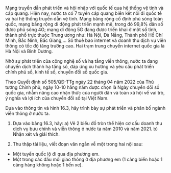 Mạng truyền dẫn phát triển và hội nhập với quốc tế qua hệ thống vệ tinh và cáp quang. Hiện nay, nước ta có 7 tuyến cáp quang biển kết nối đi quốc tế và hai hệ thống truyền dẫn vệ tinh. Mạng băng rộng cố định phủ sóng toàn quốc, mạng băng rộng di động phát triển mạnh mẽ, trong đó 99,8% dân số được phủ sóng 4G; mạng di động 5G đang được triển khai ở một số tỉnh, thành phố trực thuộc Trung ương như: Hà Nội, Đà Nẵng, Thành phố Hồ Chí Minh, Bắc Ninh, Bắc Giang,... Số thuê bao internet và doanh thu dịch vụ viễn thông có tốc độ tăng trưởng cao. Hai trạm trung chuyển internet quốc gia là Hà Nội và Bình Dương.

Nhờ sự phát triển của công nghệ số và hạ tầng viễn thông, nước ta đang chuyển dịch thành hạ tầng số, đáp ứng xu hướng và yêu cầu phát triển chính phủ số, kinh tế số, chuyển đổi số quốc gia.

Theo Quyết định số 505/QĐ-TTg ngày 22 tháng 04 năm 2022 của Thủ tướng Chính phủ, ngày 10-10 hằng năm được chọn là Ngày chuyển đổi số quốc gia, nhằm nâng cao nhận thức của người dân và toàn xã hội về vai trò, ý nghĩa và lợi ích của chuyển đổi số tại Việt Nam.

Dựa vào thông tin và hình 16.3, hãy trình bày sự phát triển và phân bố ngành viễn thông ở nước ta.

1. Dựa vào bảng 16.3, hãy:
a) Vẽ 2 biểu đồ tròn thể hiện cơ cấu doanh thu dịch vụ bưu chính và viễn thông ở nước ta năm 2010 và năm 2021.
b) Nhận xét và giải thích.

2. Thu thập tài liệu, viết đoạn văn ngắn về một trong hai nội sau:
- Một tuyến quốc lộ đi qua địa phương em.
- Một trong các đầu mối giao thông ở địa phương em (1 cảng biển hoặc 1 cảng hàng không hoặc 1 bến xe).